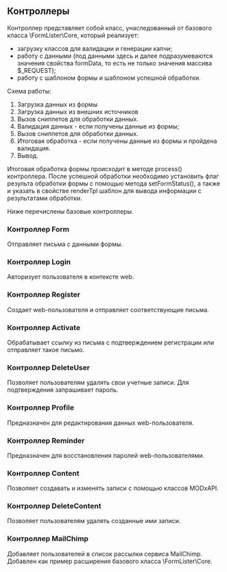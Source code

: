 ## Контроллеры
Контроллер представляет собой класс, унаследованный от базового класса \FormLister\Core, который реализует:

- загрузку классов для валидации и генерации капчи;
- работу с данными (под данными здесь и далее подразумеваются значения свойства formData, то есть не только значения массива $_REQUEST);
- работу с шаблоном формы и шаблоном успешной обработки.

Схема работы:

1. Загрузка данных из формы
2. Загрузка данных из внешних источников
3. Вызов сниппетов для обработки данных.
4. Валидация данных - если получены данные из формы;
3. Вызов сниппетов для обработки данных.
6. Итоговая обработка - если получены данные из формы и пройдена валидация.
7. Вывод.

Итоговая обработка формы происходит в методе process() контроллера. После успешной обработки необходимо установить флаг результа обработки формы с помощью метода setFormStatus(), а также и указать в свойстве renderTpl шаблон для вывода информации с результатами обработки.

Ниже перечислены базовые контроллеры.

### Контроллер Form
Отправляет письма с данными формы.

### Контроллер Login
Авторизует пользователя в контексте web.

### Контроллер Register
Создает web-пользователя и отправляет соответствующие письма.

### Контроллер Activate
Обрабатывает ссылку из письма с подтверждением регистрации или отправляет такое письмо.

### Контроллер DeleteUser
Позволяет пользователям удалять свои учетные записи. Для подтверждения запрашивает пароль.

### Контроллер Profile
Предназначен для редактирования данных web-пользователя.

### Контроллер Reminder
Предназначен для восстановления паролей web-пользователями.

### Контроллер Content
Позволяет создавать и изменять записи с помощью классов MODxAPI.

### Контроллер DeleteContent
Позволяет пользователям удалять созданные ими записи.

### Контроллер MailChimp
Добавляет пользователей в список рассылки сервиса MailChimp. Добавлен как пример расширения базового класса \FormLister\Core.
